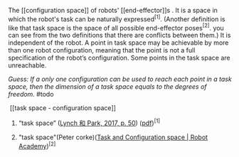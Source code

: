 The [[configuration space]] of robots' [[end-effector]]s . It is a space in which the robot's task can be naturally expressed$^{[1]}$. (Another definition is like that task space is the space of all possible end-effector poses$^{[2]}$. you can see from the two definitions that there are conflicts between them.) It is independent of the robot.  A point in task space may be achievable by more than one robot configuration, meaning that the point is not a full specification of the robot’s configuration. Some points in the task space are unreachable.

*Guess: If a only one configuration can be used to reach each point in a task space, then the dimension of a task space equals to the degrees of freedom.* #todo

‍ [[task space - configuration space]]

1. “task space” ([Lynch 和 Park, 2017, p. 50](zotero://select/library/items/CK6BYIEW)) ([pdf](zotero://open-pdf/library/items/97TQKNC2?page=50&annotation=W5RJ5T57))$^{[1]}$
2. "task space"(Peter corke)([Task and Configuration space | Robot Academy](https://robotacademy.net.au/lesson/task-and-configuration-space/))$^{[2]}$


    ‍

    ‍

    ‍

    ‍

    ‍


    ‍



    ‍

    ‍
